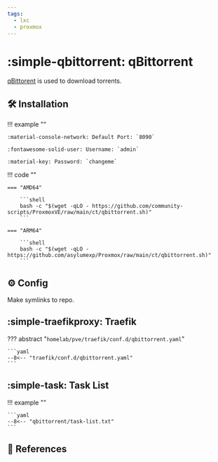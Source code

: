 ```yaml
---
tags:
  - lxc
  - proxmox
---
```

# :simple-qbittorrent: qBittorrent

[qBittorent][1] is used to download torrents.

## :hammer_and_wrench: Installation

!!! example ""

    :material-console-network: Default Port: `8090`

    :fontawesome-solid-user: Username: `admin`

    :material-key: Password: `changeme`

!!! code ""

    === "AMD64"

        ```shell
        bash -c "$(wget -qLO - https://github.com/community-scripts/ProxmoxVE/raw/main/ct/qbittorrent.sh)"
        ```

    === "ARM64"

        ```shell
        bash -c "$(wget -qLO - https://github.com/asylumexp/Proxmox/raw/main/ct/qbittorrent.sh)"
        ```

## :gear: Config

Make symlinks to repo.

## :simple-traefikproxy: Traefik

??? abstract "`homelab/pve/traefik/conf.d/qbittorrent.yaml`"

    ```yaml
    --8<-- "traefik/conf.d/qbittorrent.yaml"
    ```

## :simple-task: Task List

!!! example ""

    ```yaml
    --8<-- "qbittorrent/task-list.txt"
    ```

## :link: References

[1]: <https://www.qbittorrent.org/>
